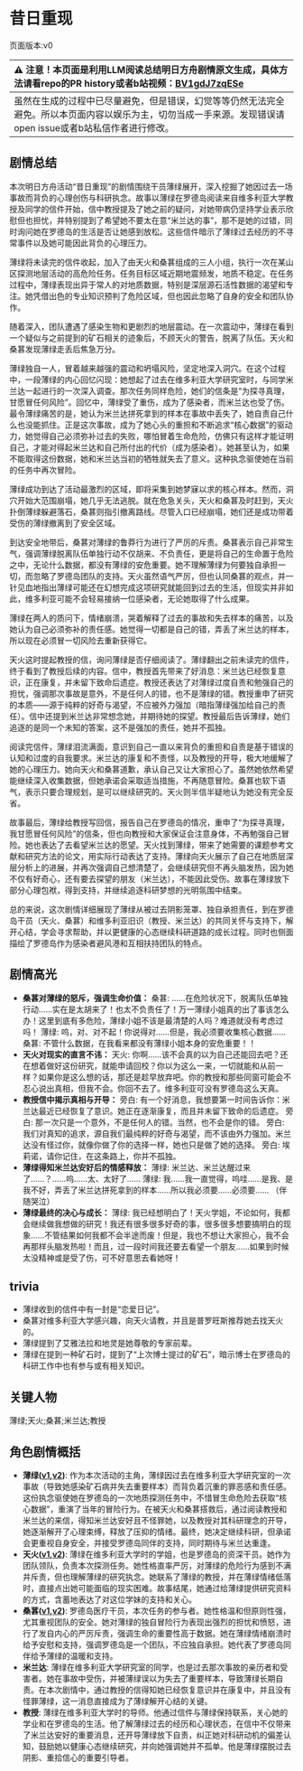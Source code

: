 # 昔日重现
页面版本:v0
 

| :warning: 注意！本页面是利用LLM阅读总结明日方舟剧情原文生成，具体方法请看repo的PR history或者b站视频：[BV1gdJ7zqESe](https://www.bilibili.com/video/BV1gdJ7zqESe/)         |
|:----------------------------|
| 虽然在生成的过程中已尽量避免，但是错误，幻觉等等仍然无法完全避免。所以本页面内容以娱乐为主，切勿当成一手来源。发现错误请open issue或者b站私信作者进行修改。|



## 剧情总结
本次明日方舟活动“昔日重现”的剧情围绕干员薄绿展开，深入挖掘了她因过去一场事故而背负的心理创伤与科研执念。故事以薄绿在罗德岛阅读来自维多利亚大学教授及同学的信件开始，信中教授提及了她之前的疑问，对她带病仍坚持学业表示欣慰但也担忧，并特别提到了希望她不要太在意“米兰达的事”，那不是她的过错，同时询问她在罗德岛的生活是否让她感到放松。这些信件暗示了薄绿过去经历的不寻常事件以及她可能因此背负的心理压力。

薄绿将未读完的信件收起，加入了由天火和桑葚组成的三人小组，执行一次在某山区探测地层活动的高危险任务。任务目标区域近期地震频发，地质不稳定。在任务过程中，薄绿表现出异于常人的对地质数据，特别是深层源石活性数据的渴望和专注。她凭借出色的专业知识预判了危险区域，但也因此忽略了自身的安全和团队协作。

随着深入，团队遭遇了感染生物和更剧烈的地层震动。在一次震动中，薄绿在看到一个疑似与之前提到的矿石相关的迹象后，不顾天火的警告，脱离了队伍。天火和桑葚发现薄绿走丢后焦急万分。

薄绿独自一人，冒着越来越强的震动和坍塌风险，坚定地深入洞穴。在这个过程中，一段薄绿的内心回忆闪现：她想起了过去在维多利亚大学研究室时，与同学米兰达一起进行的一次深入调查。那次任务同样危险，她们的信条是“为探寻真理，甘愿冒任何风险”。回忆中，薄绿受了重伤，成为了感染者，而米兰达也受了伤。最令薄绿痛苦的是，她认为米兰达拼死拿到的样本在事故中丢失了，她自责自己什么也没能抓住。正是这次事故，成为了她心头的重担和不断追求“核心数据”的驱动力，她觉得自己必须弥补过去的失败，哪怕冒着生命危险，仿佛只有这样才能证明自己，才能对得起米兰达和自己所付出的代价（成为感染者）。她甚至认为，如果不能取得这份数据，她和米兰达当初的牺牲就失去了意义。这种执念驱使她在当前的任务中再次冒险。

薄绿成功到达了活动最激烈的区域，即将采集到她梦寐以求的核心样本。然而，洞穴开始大范围崩塌，她几乎无法逃脱。就在危急关头，天火和桑葚及时赶到，天火扑倒薄绿躲避落石，桑葚则指引撤离路线。尽管入口已经崩塌，她们还是成功带着受伤的薄绿撤离到了安全区域。

到达安全地带后，桑葚对薄绿的鲁莽行为进行了严厉的斥责。桑葚表示自己非常生气，强调薄绿脱离队伍单独行动不仅胡来、不负责任，更是将自己的生命置于危险之中，无论什么数据，都没有薄绿的安危重要。她不理解薄绿为何要独自承担一切，而忽略了罗德岛团队的支持。天火虽然语气严厉，但也认同桑葚的观点，并一针见血地指出薄绿可能还在幻想完成这项研究就能回到过去的生活，但现实并非如此，维多利亚可能不会轻易接纳一位感染者，无论她取得了什么成果。

薄绿在两人的质问下，情绪崩溃，哭着解释了过去的事故和失去样本的痛苦，以及她认为自己必须弥补的责任感。她觉得一切都是自己的错，弄丢了米兰达的样本，所以现在必须冒一切风险去重新获得它。

天火这时提起教授的信，询问薄绿是否仔细阅读了。薄绿翻出之前未读完的信件，终于看到了教授后续的内容。信中，教授首先带来了好消息：米兰达已经恢复意识，正在康复，并未留下致命后遗症。教授还表达了对薄绿过度自责和勉强自己的担忧，强调那次事故是意外，不是任何人的错，也不是薄绿的错。教授重申了研究的本质——源于纯粹的好奇与渴望，不应被外力强加（暗指薄绿强加给自己的责任）。信中还提到米兰达非常想念她，并期待她的探望。教授最后告诉薄绿，她们追逐的是同一个未知的答案，这不是强加的责任，她并不孤独。

阅读完信件，薄绿泪流满面，意识到自己一直以来背负的重担和自责是基于错误的认知和过度的自我要求。米兰达的康复和不责怪，以及教授的开导，极大地缓解了她的心理压力。她向天火和桑葚道歉，承认自己又让大家担心了。虽然她依然希望能继续深入收集数据，但她承诺会采取适当措施，不再随意冒险。桑葚也软下语气，表示只要合理规划，是可以继续研究的。天火则半信半疑地认为她没有完全反省。

故事最后，薄绿给教授写回信，报告自己在罗德岛的情况，重申了“为探寻真理，我甘愿冒任何风险”的信条，但也向教授和大家保证会注意身体，不再勉强自己冒险。她也表达了去看望米兰达的愿望。天火找到薄绿，带来了她需要的课题参考文献和研究方法的论文，用实际行动表达了支持。薄绿向天火展示了自己在地质层深层分析上的进展，并再次强调自己想清楚了，会继续研究但不再头脑发热，因为她不仅有好奇心，还有要去探望的朋友（米兰达），不能因此受伤。故事在薄绿放下部分心理包袱，得到支持，并继续追逐科研梦想的光明氛围中结束。

总的来说，这次剧情详细展现了薄绿从被过去阴影笼罩、独自承担责任，到在罗德岛干员（天火、桑葚）和维多利亚旧识（教授、米兰达）的共同关怀与支持下，解开心结，学会寻求帮助，并以更健康的心态继续科研道路的成长过程。同时也侧面描绘了罗德岛作为感染者避风港和互相扶持团队的特点。
## 剧情高光
*   **桑葚对薄绿的怒斥，强调生命价值：**
    桑葚: ......在危险状况下，脱离队伍单独行动......实在是太胡来了！也太不负责任了！万一薄绿小姐真的出了事该怎么办！这里到底有多危险，薄绿小姐不该是最清楚的人吗？难道就没有考虑过吗！
    薄绿: 呜，对、对不起！你说得对......但是，我必须要收集核心数据......
    桑葚: 不管什么数据，在我看来都没有薄绿小姐本身的安危重要！！
*   **天火对现实的直言不讳：**
    天火: 你啊......该不会真的以为自己还能回去吧？还在想着做好这份研究，就能申请回校？你以为这么一来，一切就能和从前一样？如果你是这么想的话，那还是趁早放弃吧。你的教授和那些同窗可能会不忍心说出真相，但我不会。你回不去了。维多利亚可没有罗德岛这么天真。
*   **教授信中揭示真相与开导：**
    旁白: 有一个好消息，我想要第一时间告诉你：米兰达最近已经恢复了意识。她正在逐渐康复，而且并未留下致命的后遗症。
    旁白: 那一次只是一个意外，不是任何人的错。当然，也不会是你的错。
    旁白: 我们对真知的追求，源自我们最纯粹的好奇与渴望，而不该由外力强加。米兰达没有怪过你，就像你做了你的选择一样，她也只是做了她的选择。
    旁白: 埃莉诺，请你记住，在这条路上，你并不孤独。
*   **薄绿得知米兰达安好后的情感释放：**
    薄绿: 米兰达、米兰达醒过来了......？......呜......太、太好了......
    薄绿: 我......我一直觉得，呜哇......是我、是我不好，弄丢了米兰达拼死拿到的样本......所以我必须要......必须要......
    （伴随哭泣）
*   **薄绿最终的决心与成长：**
    薄绿: 我已经想明白了！天火学姐，不论如何，我都会继续做我想做的研究！我还有很多很多好奇的事，很多很多想要搞明白的现象......不管结果如何我都不会半途而废！但是，我也不想让大家担心，我不会再那样头脑发热啦！而且，过一段时间我还要去看望一个朋友......如果到时候太没精神或是受了伤，可不好意思去看她呀！
## trivia
*   薄绿收到的信件中有一封是“恋爱日记”。
*   桑葚对维多利亚大学感兴趣，向天火请教，并且是普罗旺斯推荐她去找天火的。
*   薄绿提到了艾雅法拉和地灵是她尊敬的专家前辈。
*   薄绿在提到一种矿石时，提到了“上次博士提过的矿石”，暗示博士在罗德岛的科研工作中也有参与或有相关知识。
## 关键人物
薄绿;天火;桑葚;米兰达;教授
## 角色剧情概括
-   **薄绿([v1](../chars/char_388_mint.md),[v2](../char_v3/char_388_mint.md))**: 作为本次活动的主角，薄绿因过去在维多利亚大学研究室的一次事故（导致她感染矿石病并失去重要样本）而背负着沉重的罪恶感和责任感。这份执念驱使她在罗德岛的一次地质探测任务中，不惜冒生命危险去获取“核心数据”，重演了当年的冒险行为。在被天火和桑葚搭救后，通过阅读教授和米兰达的来信，得知米兰达安好且不怪罪她，以及教授对其科研理念的开导，她逐渐解开了心理束缚，释放了压抑的情绪。最终，她决定继续科研，但承诺会更重视自身安全，并接受罗德岛同伴的支持，同时期待与米兰达重逢。
-   **天火([v1](../chars/char_166_skfire.md),[v2](../char_v3/char_166_skfire.md))**: 薄绿在维多利亚大学时的学姐，也是罗德岛的资深干员。她作为团队领队，负责本次探测任务。她性格直率严厉，对薄绿的危险行为感到不满并斥责，但也理解薄绿的研究执念。她联系了薄绿的教授，并在薄绿情绪低落时，直接点出她可能面临的现实困难。故事结尾，她通过给薄绿提供研究资料的方式，含蓄地表达了对这位学妹的支持和关心。
-   **桑葚([v1](../chars/char_473_mberry.md),[v2](../char_v3/char_473_mberry.md))**: 罗德岛医疗干员，本次任务的参与者。她性格温和但原则性强，尤其重视团队的安全。她对薄绿的独自冒险行为表现出强烈的担忧和愤怒，进行了发自内心的严厉斥责，强调生命的重要性高于数据。她在薄绿情绪崩溃时给予安慰和支持，强调罗德岛是一个团队，不应独自承担。她代表了罗德岛同伴给予薄绿的温暖和支持。
-   **米兰达**: 薄绿在维多利亚大学研究室的同学，也是过去那次事故的亲历者和受害者。她在事故中受伤，并被薄绿误以为失去了重要样本，导致薄绿长期自责。在本次剧情中，通过教授的信得知她已经恢复意识并在康复中，并且没有怪罪薄绿，这一消息直接成为了薄绿解开心结的关键。
-   **教授**: 薄绿在维多利亚大学时的导师。他通过信件与薄绿保持联系，关心她的学业和在罗德岛的生活。他了解薄绿过去的经历和心理状态，在信中不仅带来了米兰达安好的重要消息，还开导薄绿放下自责，纠正她对科研动机的偏差认知，鼓励她以健康心态继续研究，并向她强调她并不孤单。他是薄绿摆脱过去阴影、重拾信心的重要引导者。